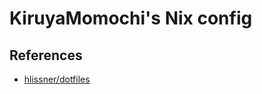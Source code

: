 # KiruyaMomochi's Nix config

## References

- [hlissner/dotfiles](https://github.com/hlissner/dotfiles)
